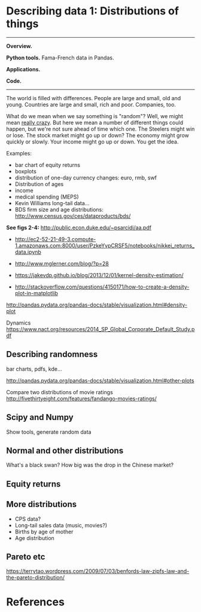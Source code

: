 # Describing data 1:  Distributions of things


---
**Overview.**

**Python tools.**  Fama-French data in Pandas.

**Applications.**

**Code.**

---

The world is filled with differences.  People are large and small, old and young.  Countries are large and small, rich and poor.  Companies, too.

What do we mean when we say something is "random"?  Well, we might mean [really crazy](http://www.urbandictionary.com/define.php?term=Random).  But here we mean a number of different things could happen, but we're not sure ahead of time which one.  The Steelers might win or lose.  The stock market might go up or down?  The economy might grow quickly or slowly.  Your income might go up or down.  You get the idea.


Examples:
* bar chart of equity returns
* boxplots
* distribution of one-day currency changes:  euro, rmb, swf
* Distribution of ages
* income
* medical spending (MEPS)
* Kevin Williams long-tail data...
* BDS firm size and age distributions:  http://www.census.gov/ces/dataproducts/bds/


**See figs 2-4:**  http://public.econ.duke.edu/~psarcidi/aa.pdf

* http://ec2-52-21-49-3.compute-1.amazonaws.com:8000/user/PzkeYvpCRSF5/notebooks/nikkei_returns_data.ipynb
* http://www.mglerner.com/blog/?p=28
* https://jakevdp.github.io/blog/2013/12/01/kernel-density-estimation/

* http://stackoverflow.com/questions/4150171/how-to-create-a-density-plot-in-matplotlib

http://pandas.pydata.org/pandas-docs/stable/visualization.html#density-plot


Dynamics
https://www.nact.org/resources/2014_SP_Global_Corporate_Default_Study.pdf

## Describing randomness


bar charts, pdfs, kde...


http://pandas.pydata.org/pandas-docs/stable/visualization.html#other-plots

Compare two distributions of movie ratings
http://fivethirtyeight.com/features/fandango-movies-ratings/


## Scipy and Numpy

Show tools, generate random data


## Normal and other distributions

What's a black swan?  How big was the drop in the Chinese market?




## Equity returns


## More distributions

* CPS data?
* Long-tail sales data (music, movies?)
* Births by age of mother
* Age distribution


## Pareto etc

https://terrytao.wordpress.com/2009/07/03/benfords-law-zipfs-law-and-the-pareto-distribution/


# References

